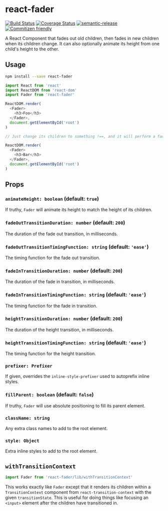 # react-fader

[![Build Status](https://travis-ci.org/jcoreio/react-fader.svg?branch=master)](https://travis-ci.org/jcoreio/react-fader)
[![Coverage Status](https://coveralls.io/repos/github/jcoreio/react-fader/badge.svg?branch=master)](https://coveralls.io/github/jcoreio/react-fader?branch=master)
[![semantic-release](https://img.shields.io/badge/%20%20%F0%9F%93%A6%F0%9F%9A%80-semantic--release-e10079.svg)](https://github.com/semantic-release/semantic-release)
[![Commitizen friendly](https://img.shields.io/badge/commitizen-friendly-brightgreen.svg)](http://commitizen.github.io/cz-cli/)

A React Component that fades out old children, then fades in new children when its children change.  It can also
optionally animate its height from one child's height to the other.

## Usage

```sh
npm install --save react-fader
```

```js
import React from 'react'
import ReactDOM from 'react-dom'
import Fader from 'react-fader'

ReactDOM.render(
  <Fader>
    <h3>Foo</h3>
  </Fader>,
  document.getElementById('root')
)

// Just change its children to something !==, and it will perform a fade transition.

ReactDOM.render(
  <Fader>
    <h3>Bar</h3>
  </Fader>,
  document.getElementById('root')
)
```

## Props

### `animateHeight: boolean` (default: `true`)

If truthy, `Fader` will animate its height to match the height of its children.

### `fadeOutTransitionDuration: number` (default: `200`)

The duration of the fade out transition, in milliseconds.

### `fadeOutTransitionTimingFunction: string` (default: `'ease'`)

The timing function for the fade out transition.

### `fadeInTransitionDuration: number` (default: `200`)

The duration of the fade in transition, in milliseconds.

### `fadeInTransitionTimingFunction: string` (default: `'ease'`)

The timing function for the fade in transition.

### `heightTransitionDuration: number` (default: `200`)

The duration of the height transition, in milliseconds.

### `heightTransitionTimingFunction: string` (default: `'ease'`)

The timing function for the height transition.

### `prefixer: Prefixer`

If given, overrides the `inline-style-prefixer` used to autoprefix inline styles.

### `fillParent: boolean` (default: `false`)

If truthy, `Fader` will use absolute positioning to fill its parent element.

### `className: string`

Any extra class names to add to the root element.

### `style: Object`

Extra inline styles to add to the root element.

## `withTransitionContext`

```js
import Fader from 'react-fader/lib/withTransitionContext'
```

This works exactly like `Fader` except that it renders its children within a `TransitionContext` component from
`react-transition-context` with the given `transitionState`.  This is useful for doing things like focusing an `<input>`
element after the children have transitioned in.

